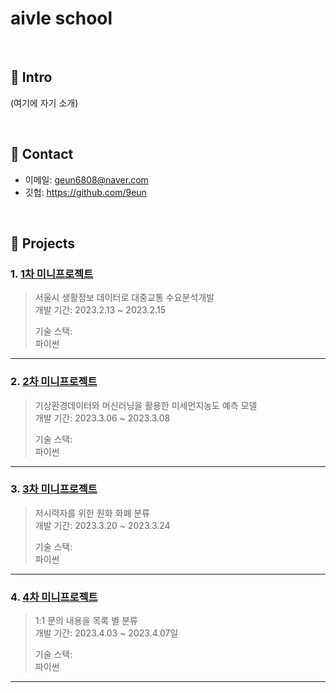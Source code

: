 # aivle school

</br>

## :pushpin: Intro
(여기에 자기 소개)

</br>

## :pushpin: Contact
- 이메일: geun6808@naver.com 
- 깃헙: https://github.com/9eun
</br>

## :pushpin: Projects
### 1. [1차 미니프로젝트](https://github.com/9eun/aivle3th/blob/main/1%EC%B0%A8%20%EB%AF%B8%EB%8B%88%ED%94%84%EB%A1%9C%EC%A0%9D%ED%8A%B8/project.md)
>서울시 생활정보 데이터로 대중교통 수요분석개발                
>개발 기간: 2023.2.13 ~ 2023.2.15
>  
>기술 스택:  
> 파이썬
---


### 2. [2차 미니프로젝트](https://github.com/9eun/aivle3th/blob/main/2%EC%B0%A8%20%EB%AF%B8%EB%8B%88%ED%94%84%EB%A1%9C%EC%A0%9D%ED%8A%B8/project.md)
>기상환경데이터와 머신러닝을 활용한 미세먼지농도 예측 모델        
>개발 기간: 2023.3.06 ~ 2023.3.08
>  
>기술 스택:  
> 파이썬

---

### 3. [3차 미니프로젝트](https://github.com/9eun/aivle3th/blob/main/3%EC%B0%A8%20%EB%AF%B8%EB%8B%88%ED%94%84%EB%A1%9C%EC%A0%9D%ED%8A%B8/project.md)
>저시력자를 위한 원화 화폐 분류     
>개발 기간: 2023.3.20 ~ 2023.3.24  
>  
>기술 스택:  
> 파이썬 

---
### 4. [4차 미니프로젝트](https://github.com/9eun/aivle3th/blob/main/4%EC%B0%A8%20%EB%AF%B8%EB%8B%88%ED%94%84%EB%A1%9C%EC%A0%9D%ED%8A%B8/project.md)
>1:1 문의 내용을 목록 별 분류​     
>개발 기간: 2023.4.03 ~ 2023.4.07일
>  
>기술 스택:  
> 파이썬 

---


